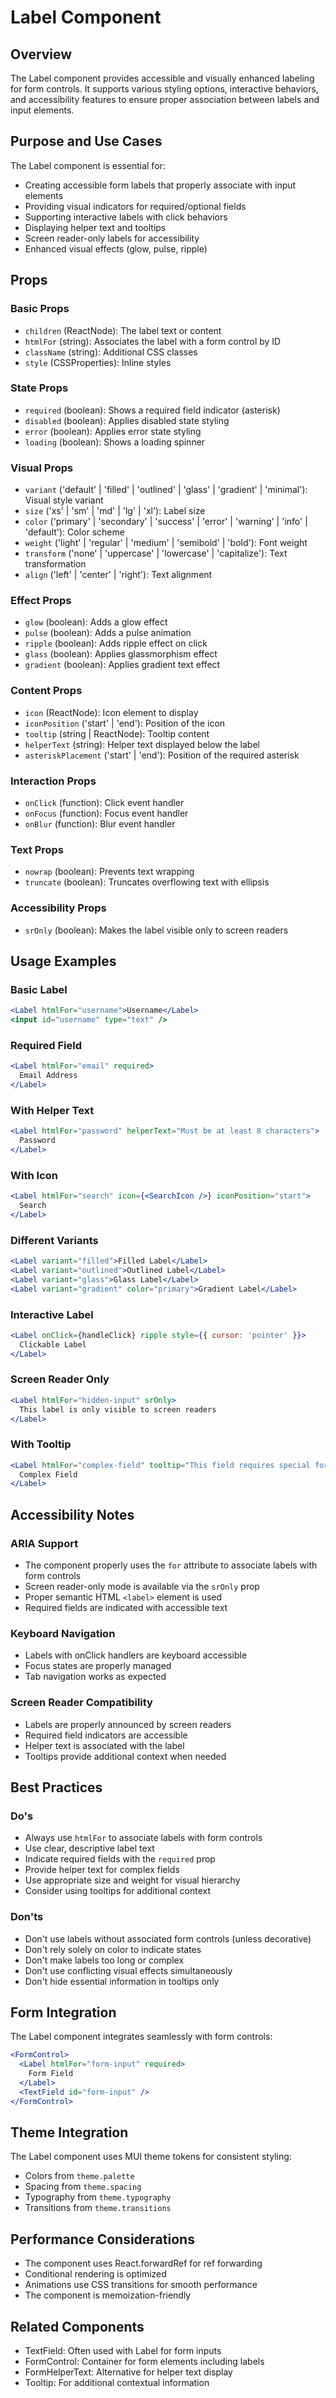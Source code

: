 # Label Component

## Overview

The Label component provides accessible and visually enhanced labeling for form controls. It supports various styling options, interactive behaviors, and accessibility features to ensure proper association between labels and input elements.

## Purpose and Use Cases

The Label component is essential for:

- Creating accessible form labels that properly associate with input elements
- Providing visual indicators for required/optional fields
- Supporting interactive labels with click behaviors
- Displaying helper text and tooltips
- Screen reader-only labels for accessibility
- Enhanced visual effects (glow, pulse, ripple)

## Props

### Basic Props

- `children` (ReactNode): The label text or content
- `htmlFor` (string): Associates the label with a form control by ID
- `className` (string): Additional CSS classes
- `style` (CSSProperties): Inline styles

### State Props

- `required` (boolean): Shows a required field indicator (asterisk)
- `disabled` (boolean): Applies disabled state styling
- `error` (boolean): Applies error state styling
- `loading` (boolean): Shows a loading spinner

### Visual Props

- `variant` ('default' | 'filled' | 'outlined' | 'glass' | 'gradient' | 'minimal'): Visual style variant
- `size` ('xs' | 'sm' | 'md' | 'lg' | 'xl'): Label size
- `color` ('primary' | 'secondary' | 'success' | 'error' | 'warning' | 'info' | 'default'): Color scheme
- `weight` ('light' | 'regular' | 'medium' | 'semibold' | 'bold'): Font weight
- `transform` ('none' | 'uppercase' | 'lowercase' | 'capitalize'): Text transformation
- `align` ('left' | 'center' | 'right'): Text alignment

### Effect Props

- `glow` (boolean): Adds a glow effect
- `pulse` (boolean): Adds a pulse animation
- `ripple` (boolean): Adds ripple effect on click
- `glass` (boolean): Applies glassmorphism effect
- `gradient` (boolean): Applies gradient text effect

### Content Props

- `icon` (ReactNode): Icon element to display
- `iconPosition` ('start' | 'end'): Position of the icon
- `tooltip` (string | ReactNode): Tooltip content
- `helperText` (string): Helper text displayed below the label
- `asteriskPlacement` ('start' | 'end'): Position of the required asterisk

### Interaction Props

- `onClick` (function): Click event handler
- `onFocus` (function): Focus event handler
- `onBlur` (function): Blur event handler

### Text Props

- `nowrap` (boolean): Prevents text wrapping
- `truncate` (boolean): Truncates overflowing text with ellipsis

### Accessibility Props

- `srOnly` (boolean): Makes the label visible only to screen readers

## Usage Examples

### Basic Label

```jsx
<Label htmlFor="username">Username</Label>
<input id="username" type="text" />
```

### Required Field

```jsx
<Label htmlFor="email" required>
  Email Address
</Label>
```

### With Helper Text

```jsx
<Label htmlFor="password" helperText="Must be at least 8 characters">
  Password
</Label>
```

### With Icon

```jsx
<Label htmlFor="search" icon={<SearchIcon />} iconPosition="start">
  Search
</Label>
```

### Different Variants

```jsx
<Label variant="filled">Filled Label</Label>
<Label variant="outlined">Outlined Label</Label>
<Label variant="glass">Glass Label</Label>
<Label variant="gradient" color="primary">Gradient Label</Label>
```

### Interactive Label

```jsx
<Label onClick={handleClick} ripple style={{ cursor: 'pointer' }}>
  Clickable Label
</Label>
```

### Screen Reader Only

```jsx
<Label htmlFor="hidden-input" srOnly>
  This label is only visible to screen readers
</Label>
```

### With Tooltip

```jsx
<Label htmlFor="complex-field" tooltip="This field requires special formatting">
  Complex Field
</Label>
```

## Accessibility Notes

### ARIA Support

- The component properly uses the `for` attribute to associate labels with form controls
- Screen reader-only mode is available via the `srOnly` prop
- Proper semantic HTML `<label>` element is used
- Required fields are indicated with accessible text

### Keyboard Navigation

- Labels with onClick handlers are keyboard accessible
- Focus states are properly managed
- Tab navigation works as expected

### Screen Reader Compatibility

- Labels are properly announced by screen readers
- Required field indicators are accessible
- Helper text is associated with the label
- Tooltips provide additional context when needed

## Best Practices

### Do's

- Always use `htmlFor` to associate labels with form controls
- Use clear, descriptive label text
- Indicate required fields with the `required` prop
- Provide helper text for complex fields
- Use appropriate size and weight for visual hierarchy
- Consider using tooltips for additional context

### Don'ts

- Don't use labels without associated form controls (unless decorative)
- Don't rely solely on color to indicate states
- Don't make labels too long or complex
- Don't use conflicting visual effects simultaneously
- Don't hide essential information in tooltips only

## Form Integration

The Label component integrates seamlessly with form controls:

```jsx
<FormControl>
  <Label htmlFor="form-input" required>
    Form Field
  </Label>
  <TextField id="form-input" />
</FormControl>
```

## Theme Integration

The Label component uses MUI theme tokens for consistent styling:

- Colors from `theme.palette`
- Spacing from `theme.spacing`
- Typography from `theme.typography`
- Transitions from `theme.transitions`

## Performance Considerations

- The component uses React.forwardRef for ref forwarding
- Conditional rendering is optimized
- Animations use CSS transitions for smooth performance
- The component is memoization-friendly

## Related Components

- TextField: Often used with Label for form inputs
- FormControl: Container for form elements including labels
- FormHelperText: Alternative for helper text display
- Tooltip: For additional contextual information
